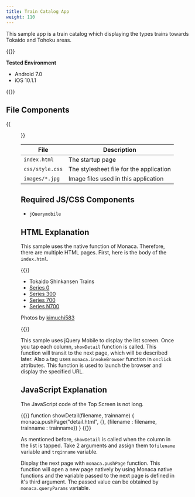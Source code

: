 ```yaml
---
title: Train Catalog App
weight: 110
---
```


This sample app is a train catalog which displaying the types trains
towards Tokaido and Tohoku areas.

{{<import pid="5923ccc5ff2af20e3acb2dd1" title="Train Catalog App">}}

**Tested Environment**

- Android 7.0
- iOS 10.1.1

{{<iframeApp src="https://monaca.github.io/project-templates/20-train-catalog/www/index.html">}}

## File Components                                           

{{<figure src="/images/sampleapp/shinkansen/3.png">}}                                
                                                                                            
| File | Description |
|------|-------------|
| `index.html` | The startup page |              
| `css/style.css` | The stylesheet file for the application |
| `images/*.jpg` | Image files used in this application |

## Required JS/CSS Components

- `jQuerymobile`   

## HTML Explanation

This sample uses the native function of Monaca. Therefore, there are
multiple HTML pages. First, here is the body of the `index.html`.

{{<highlight html>}}
<div data-role="content">
  <ul data-role="listview">
    <li data-role="list-divider">Tokaido Shinkansen Trains</li>
    <li><a href="#" onclick="showDetail('0kei', 'Series 0')">Series 0</a></li>
    <li><a href="#" onclick="showDetail('300kei', 'Series 300')">Series 300</a></li>
    <li><a href="#" onclick="showDetail('700kei', 'Series 700')">Series 700</a></li>
    <li><a href="#" onclick="showDetail('n700kei', 'Series N700')">Series N700</a></li>
  </ul>
  <p id="attribution">Photos by <a href="#" onclick="monaca.invokeBrowser('http://www.flickr.com/photos/kimuchi583/')">kimuchi583</a></p>
</div>
{{</highlight>}}

This sample uses jQuery Mobile to display the list screen. Once you tap
each column, `showDetail` function is called. This function will transit
to the next page, which will be described later. Also `a` tag uses
`monaca.invokeBrowser` function in `onclick` attributes. This function
is used to launch the browser and display the specified URL.

## JavaScript Explanation

The JavaScript code of the Top Screen is not long.

{{<highlight javascript>}}
function showDetail(filename, trainname) {
  monaca.pushPage("detail.html", {}, {filename : filename, trainname : trainname})
}
{{</highlight>}}

As mentioned before, `showDetail` is called when the column in the list
is tapped. Take 2 arguments and assign them to`filename` variable and
`trqinname` variable.

Display the next page with `monaca.pushPage` function. This function
will open a new page natively by using Monaca native functions and the
variable passed to the next page is defined in it's third argument. The
passed value can be obtained by `monaca.queryParams` variable.
